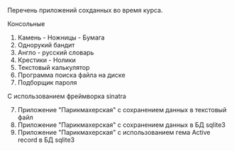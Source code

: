 Перечень приложений сохданных во время курса.

Консольные

1. Камень - Ножницы - Бумага
2. Однорукий бандит
3. Англо - русский словарь
4. Крестики - Нолики
5. Текстовый калькулятор
6. Программа поиска файла на диске
7. Подборщик пароля

С использованием фреймворка sinatra

7. Приложение "Парикмахерская" с сохранением данных в текстовый файл
8. Приложение "Парикмахерская" с сохранением данных в БД sqlite3
9. Приложение "Парикмахерская" с использованием гема Active record в БД sqlite3
